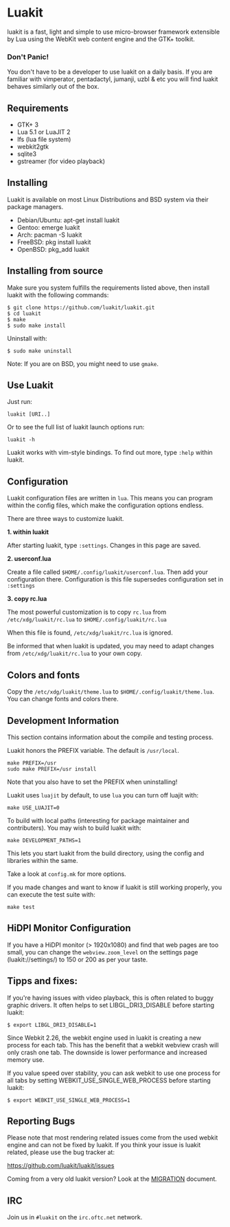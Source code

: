 # Luakit

luakit is a fast, light and simple to use micro-browser framework
extensible by Lua using the WebKit web content engine and the GTK+
toolkit.

### Don't Panic!

You don't have to be a developer to use luakit on a daily basis. If you
are familiar with vimperator, pentadactyl, jumanji, uzbl & etc you will
find luakit behaves similarly out of the box.


## Requirements

 * GTK+ 3
 * Lua 5.1 or LuaJIT 2
 * lfs (lua file system)
 * webkit2gtk
 * sqlite3
 * gstreamer (for video playback)


## Installing

Luakit is available on most Linux Distributions and BSD system via their
package managers.

 * Debian/Ubuntu: apt-get install luakit
 * Gentoo: emerge luakit
 * Arch: pacman -S luakit
 * FreeBSD: pkg install luakit
 * OpenBSD: pkg\_add luakit


## Installing from source

Make sure you system fulfills the requirements listed above, then
install luakit with the following commands:

    $ git clone https://github.com/luakit/luakit.git
    $ cd luakit
    $ make
    $ sudo make install

Uninstall with:

    $ sudo make uninstall

Note: If you are on BSD, you might need to use `gmake`.

## Use Luakit

Just run:

    luakit [URI..]

Or to see the full list of luakit launch options run:

    luakit -h

Luakit works with vim-style bindings. To find out more, type `:help`
within luakit.


## Configuration

Luakit configuration files are written in `lua`. This means you can
program within the config files, which make the configuration options
endless.

There are three ways to customize luakit.

**1. within luakit**

After starting luakit, type `:settings`. Changes in this page are saved.

**2. userconf.lua**

Create a file called `$HOME/.config/luakit/userconf.lua`. Then add
your configuration there. Configuration is this file supersedes
configuration set in `:settings`

**3. copy rc.lua**

The most powerful customization is to copy `rc.lua` from
`/etc/xdg/luakit/rc.lua` to `$HOME/.config/luakit/rc.lua`

When this file is found, `/etc/xdg/luakit/rc.lua` is ignored.

Be informed that when luakit is updated, you may need to adapt changes
from `/etc/xdg/luakit/rc.lua` to your own copy.


## Colors and fonts

Copy the `/etc/xdg/luakit/theme.lua` to
`$HOME/.config/luakit/theme.lua`. You can change fonts and colors there.


## Development Information

This section contains information about the compile and testing process.

Luakit honors the PREFIX variable. The default is `/usr/local`.

    make PREFIX=/usr
    sudo make PREFIX=/usr install

Note that you also have to set the PREFIX when uninstalling!

Luakit uses `luajit` by default, to use `lua` you can turn off luajit
with:

    make USE_LUAJIT=0

To build with local paths (interesting for package maintainer and
contributers). You may wish to build luakit with:

    make DEVELOPMENT_PATHS=1

This lets you start luakit from the build directory, using the config
and libraries within the same.

Take a look at `config.mk` for more options.

If you made changes and want to know if luakit is still working properly,
you can execute the test suite with:

    make test


## HiDPI Monitor Configuration

If you have a HiDPI monitor (> 1920x1080) and find that web pages are
too small, you can change the `webview.zoom_level` on the settings page
(luakit://settings/) to 150 or 200 as per your taste.


## Tipps and fixes:

If you're having issues with video playback, this is often related to
buggy graphic drivers. It often helps to set LIBGL\_DRI3\_DISABLE before
starting luakit:

    $ export LIBGL_DRI3_DISABLE=1

Since Webkit 2.26, the webkit engine used in luakit is creating a new
process for each tab. This has the benefit that a webkit webview crash
will only crash one tab. The downside is lower performance and increased
memory use.

If you value speed over stability, you can ask webkit to use one process
for all tabs by setting WEBKIT\_USE\_SINGLE\_WEB\_PROCESS before
starting luakit:

    $ export WEBKIT_USE_SINGLE_WEB_PROCESS=1


## Reporting Bugs

Please note that most rendering related issues come from the used webkit
engine and can not be fixed by luakit. If you think your issue is luakit
related, please use the bug tracker at:

  https://github.com/luakit/luakit/issues

Coming from a very old luakit version? Look at the
[MIGRATION](MIGRATE.md) document.


## IRC

Join us in `#luakit` on the `irc.oftc.net` network.

